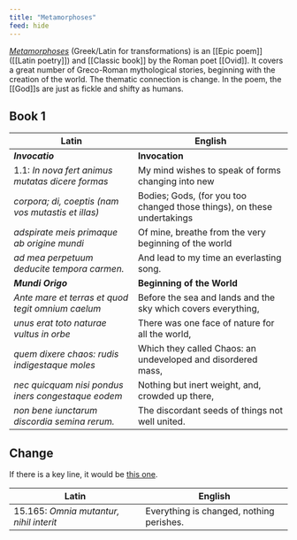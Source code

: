 ```yaml
---
title: "Metamorphoses"
feed: hide
---
```


_[Metamorphoses](https://www.worldcat.org/title/metamorphoses/oclc/52547579)_ (Greek/Latin for transformations) is an [[Epic poem]] ([[Latin poetry]]) and [[Classic book]] by the Roman poet [[Ovid]]. It covers a great number of Greco-Roman mythological stories, beginning with the creation of the world. The thematic connection is change. In the poem, the [[God]]s are just as fickle and shifty as humans.


## Book 1

|Latin|English|
|-----|-------|
|**_Invocatio_**|**Invocation**|
|1.1: _In nova fert animus mutatas dicere formas_|My mind wishes to speak of forms changing into new|
|_corpora; di, coeptis (nam vos mutastis et illas)_|Bodies; Gods, (for you too changed those things), on these undertakings|
|_adspirate meis primaque ab origine mundi_|Of mine, breathe from the very beginning of the world|
|_ad mea perpetuum deducite tempora carmen._|And lead to my time an everlasting song.|
|**_Mundi Origo_**|**Beginning of the World**|
|_Ante mare et terras et quod tegit omnium caelum_|Before the sea and lands and the sky which covers everything,|
|_unus erat toto naturae vultus in orbe_|There was one face of nature for all the world,|
|_quem dixere chaos: rudis indigestaque moles_|Which they called Chaos: an undeveloped and disordered mass,|
|_nec quicquam nisi pondus iners congestaque eodem_|Nothing but inert weight, and, crowded up there,|
|_non bene iunctarum discordia semina rerum._|The discordant seeds of things not well united.|


## Change

If there is a key line, it would be [this one](http://www.perseus.tufts.edu/hopper/text?doc=Ov.+Met.+15.165&fromdoc=Perseus%3Atext%3A1999.02.0029).

|Latin|English|
|-----|-------|
|15.165: _Omnia mutantur, nihil interit_|Everything is changed, nothing perishes.|
